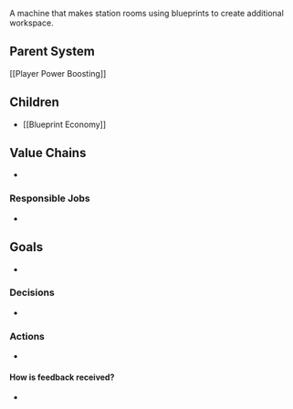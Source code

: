 A machine that makes station rooms using blueprints to create additional workspace.
## Parent System
[[Player Power Boosting]]
## Children
- [[Blueprint Economy]]
## Value Chains
- 
### Responsible Jobs
- 
## Goals
- 
### Decisions
- 
### Actions
- 
#### How is feedback received?
- 
